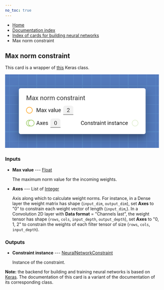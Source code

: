 ```yaml
---
no_toc: true
---
```


<ul class="breadcrumb">
    <li><a href="">Home</a></li>
    <li><a href="documentation">Documentation index</a></li>
    <li><a href="neural_network_cards/">Index of cards for building neural networks</a></li>
    <li>Max norm constraint</li>
</ul>

## Max norm constraint

This card is a wrapper of [this](https://keras.io/api/layers/constraints/#maxnorm-class) Keras class.

!["Max norm constraint" card](assets/img/neural_network_cards/constraint_MaxNorm.png)


### Inputs


* **Max value** --- [Float](types/Float)

  The maximum norm value for the incoming weights.

* **Axes** --- List of [Integer](types/Integer)

  Axis along which to calculate weight norms. For instance, in a Dense layer the weight matrix has shape (`input_dim`, `output_dim`), set **Axes** to "0" to constrain each weight vector of length (`input_dim`,). In a Convolution 2D layer with **Data format** = "Channels last", the weight tensor has shape (`rows`, `cols`, `input_depth`, `output_depth`), set **Axes** to "0, 1, 2" to constrain the weights of each filter tensor of size (`rows`, `cols`, `input_depth`).





### Outputs


* **Constraint instance** --- [NeuralNetworkConstraint](types/NeuralNetworkConstraint)

  Instance of the constraint.






**Note:** the backend for building and training neural networks is based on [Keras](https://keras.io/). The documentation of this card is a variant of the documentation of its corresponding class.